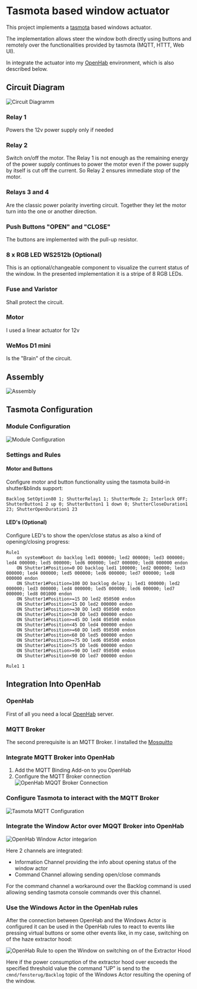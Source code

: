 # Tasmota based window actuator
This project implements a [tasmota](https://tasmota.github.io) based windows actuator.

The implementation allows steer the window both directly using buttons and remotely over the functionalities provided by tasmota (MQTT, HTTT, Web UI).

In integrate the actuator into my [OpenHab](https://www.openhab.org/) environment, which is also described below.

## Circuit Diagram

![Circuit Diagramm](tasmota_window_actuator_circuit.png)

### Relay 1
Powers the 12v power supply only if needed

### Relay 2
Switch on/off the motor. The Relay 1 is not enough as the remaining energy of the power supply continues to power the motor even if the power supply by itself is cut off the current. So Relay 2 ensures immediate stop of the motor.

### Relays 3 and 4 
Are the classic power polarity inverting circuit. Together they let the motor turn into the one or another direction.

### Push Buttons "OPEN" and "CLOSE"
The buttons are implemented with the pull-up resistor.

### 8 x RGB LED WS2512b (Optional)
This is an optional/changeable component to visualize the current status of the window.
In the presented implementation it is a stripe of 8 RGB LEDs.

### Fuse and Varistor
Shall protect the circuit.

### Motor
I used a linear actuator for 12v

### WeMos D1 mini
Is the "Brain" of the circuit.

## Assembly

![Assembly](assembly_1_labels.JPG)

## Tasmota Configuration

### Module Configuration

![Module Configuration](tasmota_configure_module.png)

### Settings and Rules

#### Motor and Buttons
Configure motor and button functionality using the tasmota build-in shutter&blinds support:
```
Backlog SetOption80 1; ShutterRelay1 1; ShutterMode 2; Interlock OFF; ShutterButton1 2 up 0; ShutterButton1 1 down 0; ShutterCloseDuration1 23; ShutterOpenDuration1 23
```

#### LED's (Optional)
Configure LED's to show the open/close status as also a kind of opening/closing progress:
```
Rule1
	on system#boot do backlog led1 000000; led2 000000; led3 000000; led4 000000; led5 000000; led6 000000; led7 000000; led8 000000 endon
	ON Shutter1#Position=0 DO backlog led1 100000; led2 000000; led3 000000; led4 000000; led5 000000; led6 000000; led7 000000; led8 000000 endon
	ON Shutter1#Position=100 DO backlog delay 1; led1 000000; led2 000000; led3 000000; led4 000000; led5 000000; led6 000000; led7 000000; led8 001000 endon
	ON Shutter1#Position>=15 DO led2 050500 endon
	ON Shutter1#Position<15 DO led2 000000 endon
	ON Shutter1#Position>=30 DO led3 050500 endon
	ON Shutter1#Position<30 DO led3 000000 endon
	ON Shutter1#Position>=45 DO led4 050500 endon
	ON Shutter1#Position<45 DO led4 000000 endon	
	ON Shutter1#Position>=60 DO led5 050500 endon
	ON Shutter1#Position<60 DO led5 000000 endon
	ON Shutter1#Position>=75 DO led6 050500 endon
	ON Shutter1#Position<75 DO led6 000000 endon
	ON Shutter1#Position>=90 DO led7 050500 endon
	ON Shutter1#Position<90 DO led7 000000 endon

Rule1 1
```

## Integration Into OpenHab

### OpenHab
First of all you need a local [OpenHab](https://www.openhab.org/) server.

### MQTT Broker
The second prerequisite is an MQTT Broker. I installed the [Mosquitto](https://mosquitto.org/)

### Integrate MQTT Broker into OpenHab
1. Add the MQTT Binding Add-on to you OpenHab
2. Configure the MQTT Broker connection
![OpenHab MQQT Broker Connection](OpenHab_MQTT_Broker.png)

### Configure Tasmota to interact with the MQTT Broker
![Tasmota MQTT Configuration](Tasmota_MQTT_Config.png)

### Integrate the Window Actor over MQQT Broker into OpenHab
![OpenHab Window Actor integarion](OpenHab_WindowActor_MQTT.png)

Here 2 channels are integrated:
- Information Channel providing the info about opening status of the window actor
- Command Channel allowing sending open/close commands

For the command channel a workaround over the Backlog command is used allowing sending tasmota console commands over this channel.

### Use the Windows Actor in the OpenHab rules
After the connection between OpenHab and the Windows Actor is configured it can be used in the OpenHab rules to react to events like pressing virtual buttons or some other events like, in my case, switching on of the haze extractor hood:

![OpenHab Rule to open the Window on switching on of the Extractor Hood](OpenHabRule_OpenWindow_on_ExtractorOn.png)

Here if the power consumption of the extractor hood over exceeds the specified threshold value the command "UP" is send to the `cmnd/fensterug/Backlog` topic of the Windows Actor resulting the opening of the window.